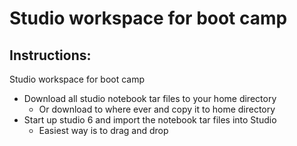 # Studio workspace for boot camp

## Instructions: 
Studio workspace for boot camp

* Download all studio notebook tar files to your home directory
  * Or download to where ever and copy it to home directory
* Start up studio 6 and import the notebook tar files into Studio
  * Easiest way is to drag and drop


